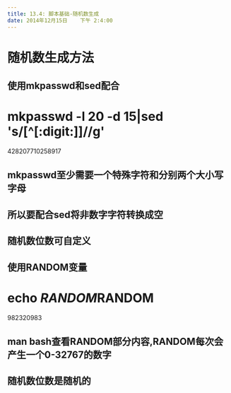```yaml
---
title: 13.4: 脚本基础-随机数生成
date: 2014年12月15日	 下午 2:4:00
---
```

 
随机数生成方法
==============================================
## 使用mkpasswd和sed配合
 
# mkpasswd -l 20 -d 15|sed 's/[^[:digit:]]//g'
428207710258917
## mkpasswd至少需要一个特殊字符和分别两个大小写字母
## 所以要配合sed将非数字字符转换成空
## 随机数位数可自定义
 
 
## 使用RANDOM变量
 
# echo $RANDOM$RANDOM
982320983
## man bash查看RANDOM部分内容,RANDOM每次会产生一个0-32767的数字
## 随机数位数是随机的 
